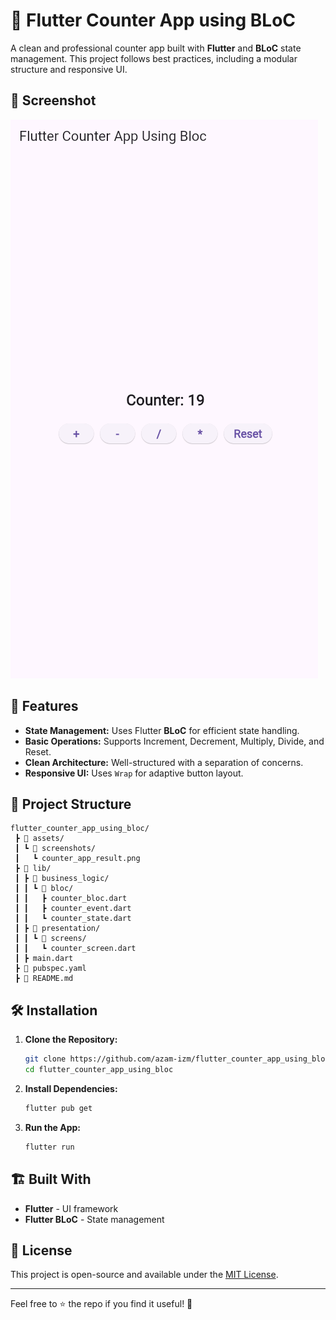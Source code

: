 # 📱 Flutter Counter App using BLoC

A clean and professional counter app built with **Flutter** and **BLoC** state management. This project follows best practices, including a modular structure  and responsive UI.

## 📸 Screenshot
![Counter App](assets/screenshots/counter_app_result.png)

## 🚀 Features
- **State Management:** Uses Flutter **BLoC** for efficient state handling.
- **Basic Operations:** Supports Increment, Decrement, Multiply, Divide, and Reset.
- **Clean Architecture:** Well-structured with a separation of concerns.
- **Responsive UI:** Uses `Wrap` for adaptive button layout.

## 📂 Project Structure
```
flutter_counter_app_using_bloc/
 ┣ 📂 assets/
 ┃ ┗ 📂 screenshots/
 ┃   ┗ counter_app_result.png
 ┣ 📂 lib/
 ┃ ┣ 📂 business_logic/
 ┃ ┃ ┗ 📂 bloc/
 ┃ ┃   ┣ counter_bloc.dart
 ┃ ┃   ┣ counter_event.dart
 ┃ ┃   ┗ counter_state.dart
 ┃ ┣ 📂 presentation/
 ┃ ┃ ┗ 📂 screens/
 ┃ ┃   ┗ counter_screen.dart
 ┃ ┣ main.dart
 ┣ 📜 pubspec.yaml
 ┣ 📜 README.md
```

## 🛠 Installation
1. **Clone the Repository:**
   ```sh
   git clone https://github.com/azam-izm/flutter_counter_app_using_bloc.git
   cd flutter_counter_app_using_bloc
   ```
2. **Install Dependencies:**
   ```sh
   flutter pub get
   ```
3. **Run the App:**
   ```sh
   flutter run
   ```

## 🏗 Built With
- **Flutter** - UI framework
- **Flutter BLoC** - State management

## 📜 License
This project is open-source and available under the [MIT License](LICENSE).

---
Feel free to ⭐ the repo if you find it useful! 🚀
